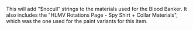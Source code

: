 This will add "$nocull" strings to the materials used for the Blood Banker.
It also includes the "HLMV Rotations Page - Spy Shirt + Collar Materials", which was the one used for the paint variants for this item.